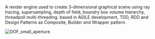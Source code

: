 A render engine used to create 3-dimensional graphical scene using ray tracing, supersampling, depth of field, boundry box volume hierarchy, threadpoll multi-threading. 
based in AGILE development, TDD, RDD and Design Patterns as Composite, Builder and Wrapper pattern.


![DOF_small_aperture](https://user-images.githubusercontent.com/73187207/167854907-646f371f-0dd9-47ce-b90f-49842d4369d6.png)
